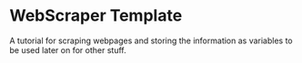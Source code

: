 # WebScraper Template
 A tutorial for scraping webpages and storing the information as variables to be used later on for other stuff.

